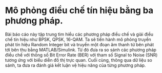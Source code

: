 # Mô phỏng điều chế tín hiệu bằng ba phương pháp.
Bài báo cáo này tập trung tìm hiểu các phương pháp điều chế và giải điều chế tín hiệu như BPSK, QPSK, 16-QAM.
Ta sẽ tiến hành mô phỏng truyền phát tín hiệu Random Integer bit và truyền một đoạn âm thanh từ bên phát tới bên thu bằng MATLAB/Simulink.
Từ đó đưa ra so sánh các phương pháp điều chế với thông số Bit Error Rate (BER) với tham số Signal to Noise (SNR) tương ứng với biểu diễn đồ thị trực quan.
Cuối cùng, thông qua dữ liệu so sánh, ta đưa ra đánh giá kết luận vệ hiệu năng của từng phương pháp. 
